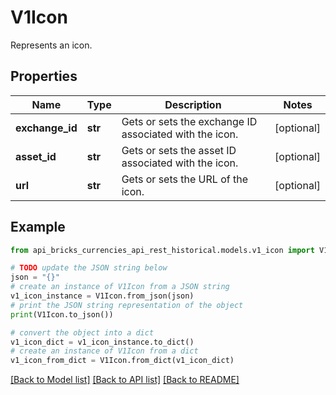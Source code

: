 # V1Icon

Represents an icon.

## Properties

Name | Type | Description | Notes
------------ | ------------- | ------------- | -------------
**exchange_id** | **str** | Gets or sets the exchange ID associated with the icon. | [optional] 
**asset_id** | **str** | Gets or sets the asset ID associated with the icon. | [optional] 
**url** | **str** | Gets or sets the URL of the icon. | [optional] 

## Example

```python
from api_bricks_currencies_api_rest_historical.models.v1_icon import V1Icon

# TODO update the JSON string below
json = "{}"
# create an instance of V1Icon from a JSON string
v1_icon_instance = V1Icon.from_json(json)
# print the JSON string representation of the object
print(V1Icon.to_json())

# convert the object into a dict
v1_icon_dict = v1_icon_instance.to_dict()
# create an instance of V1Icon from a dict
v1_icon_from_dict = V1Icon.from_dict(v1_icon_dict)
```
[[Back to Model list]](../README.md#documentation-for-models) [[Back to API list]](../README.md#documentation-for-api-endpoints) [[Back to README]](../README.md)


